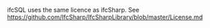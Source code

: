 ifcSQL uses the same licence as ifcSharp.
See https://github.com/IfcSharp/IfcSharpLibrary/blob/master/License.md

